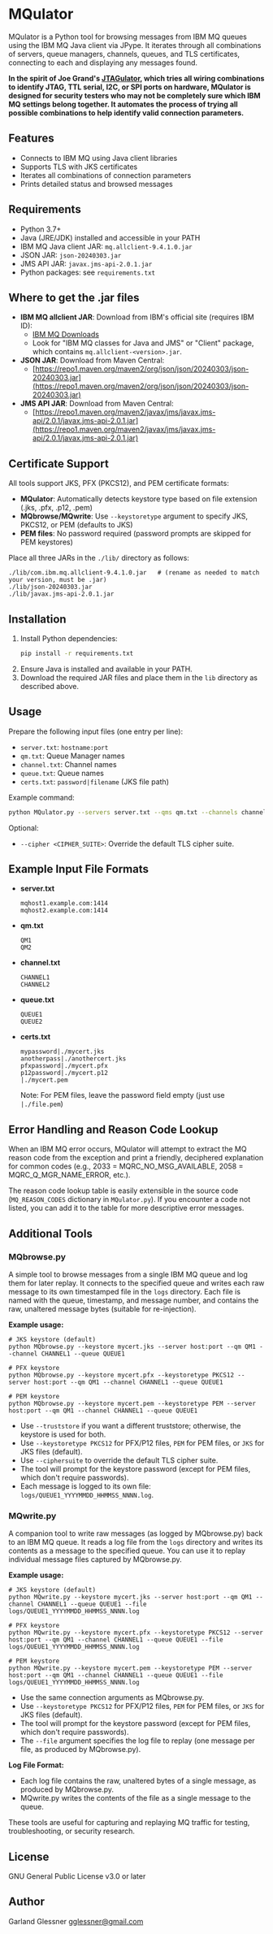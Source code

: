 # MQulator

MQulator is a Python tool for browsing messages from IBM MQ queues using the IBM MQ Java client via JPype. It iterates through all combinations of servers, queue managers, channels, queues, and TLS certificates, connecting to each and displaying any messages found.

**In the spirit of Joe Grand's [JTAGulator](https://www.grandideastudio.com/jtagulator/), which tries all wiring combinations to identify JTAG, TTL serial, I2C, or SPI ports on hardware, MQulator is designed for security testers who may not be completely sure which IBM MQ settings belong together. It automates the process of trying all possible combinations to help identify valid connection parameters.**

## Features
- Connects to IBM MQ using Java client libraries
- Supports TLS with JKS certificates
- Iterates all combinations of connection parameters
- Prints detailed status and browsed messages

## Requirements
- Python 3.7+
- Java (JRE/JDK) installed and accessible in your PATH
- IBM MQ Java client JAR: `mq.allclient-9.4.1.0.jar`
- JSON JAR: `json-20240303.jar`
- JMS API JAR: `javax.jms-api-2.0.1.jar`
- Python packages: see `requirements.txt`

## Where to get the .jar files
- **IBM MQ allclient JAR**: Download from IBM's official site (requires IBM ID):
  - [IBM MQ Downloads](https://www.ibm.com/products/mq/downloads)
  - Look for "IBM MQ classes for Java and JMS" or "Client" package, which contains `mq.allclient-<version>.jar`.
- **JSON JAR**: Download from Maven Central:
  - [https://repo1.maven.org/maven2/org/json/json/20240303/json-20240303.jar](https://repo1.maven.org/maven2/org/json/json/20240303/json-20240303.jar)
- **JMS API JAR**: Download from Maven Central:
  - [https://repo1.maven.org/maven2/javax/jms/javax.jms-api/2.0.1/javax.jms-api-2.0.1.jar](https://repo1.maven.org/maven2/javax/jms/javax.jms-api/2.0.1/javax.jms-api-2.0.1.jar)

## Certificate Support
All tools support JKS, PFX (PKCS12), and PEM certificate formats:
- **MQulator**: Automatically detects keystore type based on file extension (.jks, .pfx, .p12, .pem)
- **MQbrowse/MQwrite**: Use `--keystoretype` argument to specify JKS, PKCS12, or PEM (defaults to JKS)
- **PEM files**: No password required (password prompts are skipped for PEM keystores)

Place all three JARs in the `./lib/` directory as follows:
```
./lib/com.ibm.mq.allclient-9.4.1.0.jar   # (rename as needed to match your version, must be .jar)
./lib/json-20240303.jar
./lib/javax.jms-api-2.0.1.jar
```

## Installation
1. Install Python dependencies:
   ```sh
   pip install -r requirements.txt
   ```
2. Ensure Java is installed and available in your PATH.
3. Download the required JAR files and place them in the `lib` directory as described above.

## Usage
Prepare the following input files (one entry per line):
- `server.txt`: `hostname:port`
- `qm.txt`: Queue Manager names
- `channel.txt`: Channel names
- `queue.txt`: Queue names
- `certs.txt`: `password|filename` (JKS file path)

Example command:
```sh
python MQulator.py --servers server.txt --qms qm.txt --channels channel.txt --queues queue.txt --certs certs.txt
```

Optional:
- `--cipher <CIPHER_SUITE>`: Override the default TLS cipher suite.

## Example Input File Formats
- **server.txt**
  ```
  mqhost1.example.com:1414
  mqhost2.example.com:1414
  ```
- **qm.txt**
  ```
  QM1
  QM2
  ```
- **channel.txt**
  ```
  CHANNEL1
  CHANNEL2
  ```
- **queue.txt**
  ```
  QUEUE1
  QUEUE2
  ```
- **certs.txt**
  ```
  mypassword|./mycert.jks
  anotherpass|./anothercert.jks
  pfxpassword|./mycert.pfx
  p12password|./mycert.p12
  |./mycert.pem
  ```
  Note: For PEM files, leave the password field empty (just use `|./file.pem`)

## Error Handling and Reason Code Lookup

When an IBM MQ error occurs, MQulator will attempt to extract the MQ reason code from the exception and print a friendly, deciphered explanation for common codes (e.g., 2033 = MQRC_NO_MSG_AVAILABLE, 2058 = MQRC_Q_MGR_NAME_ERROR, etc.).

The reason code lookup table is easily extensible in the source code (`MQ_REASON_CODES` dictionary in `MQulator.py`). If you encounter a code not listed, you can add it to the table for more descriptive error messages.

## Additional Tools

### MQbrowse.py
A simple tool to browse messages from a single IBM MQ queue and log them for later replay. It connects to the specified queue and writes each raw message to its own timestamped file in the `logs` directory. Each file is named with the queue, timestamp, and message number, and contains the raw, unaltered message bytes (suitable for re-injection).

**Example usage:**
```
# JKS keystore (default)
python MQbrowse.py --keystore mycert.jks --server host:port --qm QM1 --channel CHANNEL1 --queue QUEUE1

# PFX keystore
python MQbrowse.py --keystore mycert.pfx --keystoretype PKCS12 --server host:port --qm QM1 --channel CHANNEL1 --queue QUEUE1

# PEM keystore
python MQbrowse.py --keystore mycert.pem --keystoretype PEM --server host:port --qm QM1 --channel CHANNEL1 --queue QUEUE1
```

- Use `--truststore` if you want a different truststore; otherwise, the keystore is used for both.
- Use `--keystoretype PKCS12` for PFX/P12 files, `PEM` for PEM files, or `JKS` for JKS files (default).
- Use `--ciphersuite` to override the default TLS cipher suite.
- The tool will prompt for the keystore password (except for PEM files, which don't require passwords).
- Each message is logged to its own file: `logs/QUEUE1_YYYYMMDD_HHMMSS_NNNN.log`.

### MQwrite.py
A companion tool to write raw messages (as logged by MQbrowse.py) back to an IBM MQ queue. It reads a log file from the `logs` directory and writes its contents as a message to the specified queue. You can use it to replay individual message files captured by MQbrowse.py.

**Example usage:**
```
# JKS keystore (default)
python MQwrite.py --keystore mycert.jks --server host:port --qm QM1 --channel CHANNEL1 --queue QUEUE1 --file logs/QUEUE1_YYYYMMDD_HHMMSS_NNNN.log

# PFX keystore
python MQwrite.py --keystore mycert.pfx --keystoretype PKCS12 --server host:port --qm QM1 --channel CHANNEL1 --queue QUEUE1 --file logs/QUEUE1_YYYYMMDD_HHMMSS_NNNN.log

# PEM keystore
python MQwrite.py --keystore mycert.pem --keystoretype PEM --server host:port --qm QM1 --channel CHANNEL1 --queue QUEUE1 --file logs/QUEUE1_YYYYMMDD_HHMMSS_NNNN.log
```

- Use the same connection arguments as MQbrowse.py.
- Use `--keystoretype PKCS12` for PFX/P12 files, `PEM` for PEM files, or `JKS` for JKS files (default).
- The tool will prompt for the keystore password (except for PEM files, which don't require passwords).
- The `--file` argument specifies the log file to replay (one message per file, as produced by MQbrowse.py).

**Log File Format:**
- Each log file contains the raw, unaltered bytes of a single message, as produced by MQbrowse.py.
- MQwrite.py writes the contents of the file as a single message to the queue.

These tools are useful for capturing and replaying MQ traffic for testing, troubleshooting, or security research.

## License
GNU General Public License v3.0 or later

## Author
Garland Glessner <gglessner@gmail.com> 
